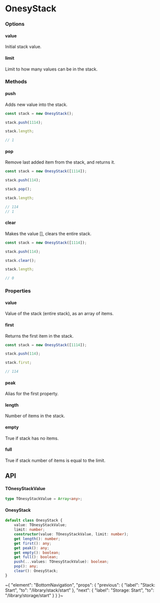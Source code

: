 
# OnesyStack

### Options

#### value

Initial stack value.

#### limit

Limit to how many values can be in the stack.

### Methods

#### push

Adds new value into the stack.

```ts
const stack = new OnesyStack();

stack.push(1114);

stack.length;

// 1
```

#### pop

Remove last added item from the stack, and returns it.

```ts
const stack = new OnesyStack([1114]);

stack.push(114);

stack.pop();

stack.length;

// 114
// 1
```

#### clear

Makes the value [], clears the entire stack.

```ts
const stack = new OnesyStack([1114]);

stack.push(114);

stack.clear();

stack.length;

// 0
```

### Properties

#### value

Value of the stack (entire stack), as an array of items.

#### first

Returns the first item in the stack.

```ts
const stack = new OnesyStack([1114]);

stack.push(114);

stack.first;

// 114
```

#### peak

Alias for the first property.

#### length

Number of items in the stack.

#### empty

True if stack has no items.

#### full

True if stack number of items is equal to the limit.

## API

#### TOnesyStackValue

```ts
type TOnesyStackValue = Array<any>;
```

#### OnesyStack

```ts
default class OnesyStack {
    value: TOnesyStackValue;
    limit: number;
    constructor(value: TOnesyStackValue, limit: number);
    get length(): number;
    get first(): any;
    get peak(): any;
    get empty(): boolean;
    get full(): boolean;
    push(...values: TOnesyStackValue): boolean;
    pop(): any;
    clear(): OnesyStack;
}
```


~{
  "element": "BottomNavigation",
  "props": {
    "previous": {
      "label": "Stack: Start",
      "to": "/library/stack/start"
    },
    "next": {
      "label": "Storage: Start",
      "to": "/library/storage/start"
    }
  }
}~
